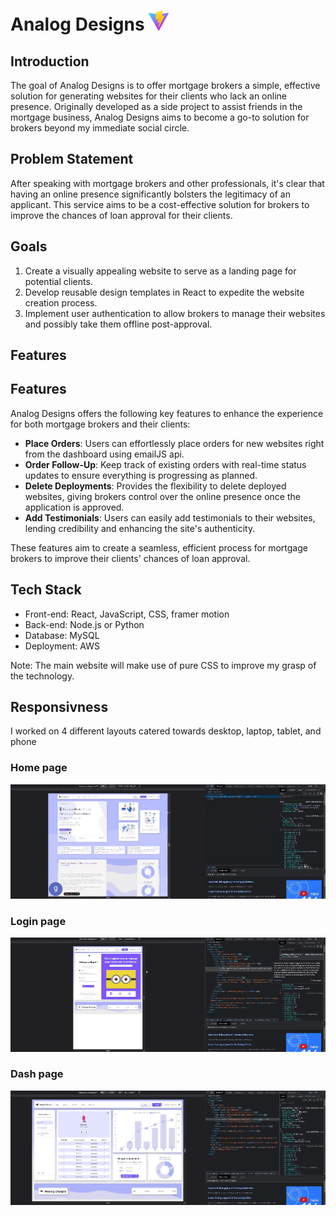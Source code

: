 # Analog Designs <svg xmlns="http://www.w3.org/2000/svg" xmlns:xlink="http://www.w3.org/1999/xlink" aria-hidden="true" role="img" class="iconify iconify--logos" width="31.88" height="32" preserveAspectRatio="xMidYMid meet" viewBox="0 0 256 257"><defs><linearGradient id="IconifyId1813088fe1fbc01fb466" x1="-.828%" x2="57.636%" y1="7.652%" y2="78.411%"><stop offset="0%" stop-color="#41D1FF"></stop><stop offset="100%" stop-color="#BD34FE"></stop></linearGradient><linearGradient id="IconifyId1813088fe1fbc01fb467" x1="43.376%" x2="50.316%" y1="2.242%" y2="89.03%"><stop offset="0%" stop-color="#FFEA83"></stop><stop offset="8.333%" stop-color="#FFDD35"></stop><stop offset="100%" stop-color="#FFA800"></stop></linearGradient></defs><path fill="url(#IconifyId1813088fe1fbc01fb466)" d="M255.153 37.938L134.897 252.976c-2.483 4.44-8.862 4.466-11.382.048L.875 37.958c-2.746-4.814 1.371-10.646 6.827-9.67l120.385 21.517a6.537 6.537 0 0 0 2.322-.004l117.867-21.483c5.438-.991 9.574 4.796 6.877 9.62Z"></path><path fill="url(#IconifyId1813088fe1fbc01fb467)" d="M185.432.063L96.44 17.501a3.268 3.268 0 0 0-2.634 3.014l-5.474 92.456a3.268 3.268 0 0 0 3.997 3.378l24.777-5.718c2.318-.535 4.413 1.507 3.936 3.838l-7.361 36.047c-.495 2.426 1.782 4.5 4.151 3.78l15.304-4.649c2.372-.72 4.652 1.36 4.15 3.788l-11.698 56.621c-.732 3.542 3.979 5.473 5.943 2.437l1.313-2.028l72.516-144.72c1.215-2.423-.88-5.186-3.54-4.672l-25.505 4.922c-2.396.462-4.435-1.77-3.759-4.114l16.646-57.705c.677-2.35-1.37-4.583-3.769-4.113Z"></path></svg>

## Introduction

The goal of Analog Designs is to offer mortgage brokers a simple, effective solution for generating websites for their clients who lack an online presence. Originally developed as a side project to assist friends in the mortgage business, Analog Designs aims to become a go-to solution for brokers beyond my immediate social circle.

## Problem Statement

After speaking with mortgage brokers and other professionals, it's clear that having an online presence significantly bolsters the legitimacy of an applicant. This service aims to be a cost-effective solution for brokers to improve the chances of loan approval for their clients.

## Goals

1. Create a visually appealing website to serve as a landing page for potential clients.
2. Develop reusable design templates in React to expedite the website creation process.
3. Implement user authentication to allow brokers to manage their websites and possibly take them offline post-approval.

## Features

## Features

Analog Designs offers the following key features to enhance the experience for both mortgage brokers and their clients:

- **Place Orders**: Users can effortlessly place orders for new websites right from the dashboard using emailJS api.
- **Order Follow-Up**: Keep track of existing orders with real-time status updates to ensure everything is progressing as planned.
- **Delete Deployments**: Provides the flexibility to delete deployed websites, giving brokers control over the online presence once the application is approved.
- **Add Testimonials**: Users can easily add testimonials to their websites, lending credibility and enhancing the site's authenticity.

These features aim to create a seamless, efficient process for mortgage brokers to improve their clients' chances of loan approval.

## Tech Stack

- Front-end: React, JavaScript, CSS, framer motion
- Back-end: Node.js or Python
- Database: MySQL
- Deployment: AWS

Note: The main website will make use of pure CSS to improve my grasp of the technology.

## Responsivness

I worked on 4 different layouts catered towards desktop, laptop, tablet, and phone

### Home page

![home page](./readmegifs/home.gif)

### Login page

![login page](./readmegifs/login.gif)

### Dash page

![home page](./readmegifs/dash.gif)
